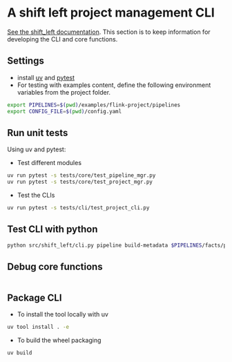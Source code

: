 # A shift left project management CLI

[See the shift_left documentation](https://jbcodeforce.github.io/shift_left_utils/). This section is to keep information for developing the CLI and core functions.

## Settings

* install [uv](https://docs.astral.sh/uv) and [pytest](https://docs.pytest.org/en/latest/)
* For testing with examples content, define the following environment variables from the project folder.

```sh
export PIPELINES=$(pwd)/examples/flink-project/pipelines
export CONFIG_FILE=$(pwd)/config.yaml
```

## Run unit tests

Using uv and pytest:

* Test different modules

```sh
uv run pytest -s tests/core/test_pipeline_mgr.py
uv run pytest -s tests/core/test_project_mgr.py
```

* Test the CLIs

```sh
uv run pytest -s tests/cli/test_project_cli.py
```

## Test CLI with python

```sh
python src/shift_left/cli.py pipeline build-metadata $PIPELINES/facts/p1/fct_order $PIPELINES
```

## Debug core functions

```sh
```


## Package CLI

* To install the tool locally with uv

```sh
uv tool install . -e  
```

* To build the wheel packaging

```sh
uv build
```
